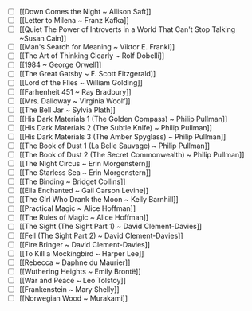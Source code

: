 - [ ] [[Down Comes the Night ~ Allison Saft]]
- [ ] [[Letter to Milena ~ Franz Kafka]]
- [ ] [[Quiet The Power of Introverts in a World That Can't Stop Talking ~Susan Cain]]
- [ ] [[Man's Search for Meaning ~ Viktor E. Frankl]]
- [ ] [[The Art of Thinking Clearly ~ Rolf Dobelli]]
- [ ] [[1984 ~ George Orwell]]
- [ ] [[The Great Gatsby ~ F. Scott Fitzgerald]]
- [ ] [[Lord of the Flies ~ William Golding]]
- [ ] [[Farhenheit 451 ~ Ray Bradbury]]
- [ ] [[Mrs. Dalloway ~ Virginia Woolf]]
- [ ] [[The Bell Jar ~ Sylvia Plath]]
- [ ] [[His Dark Materials 1 (The Golden Compass) ~ Philip Pullman]]
- [ ] [[His Dark Materials 2 (The Subtle Knife) ~ Philip Pullman]]
- [ ] [[His Dark Materials 3 (The Amber Spyglass) ~ Philip Pullman]]
- [ ] [[The Book of Dust 1 (La Belle Sauvage)  ~ Philip Pullman]]
- [ ] [[The Book of Dust 2 (The Secret Commonwealth) ~ Philip Pullman]]
- [ ] [[The Night Circus ~ Erin Morgenstern]]
- [ ] [[The Starless Sea ~ Erin Morgenstern]]
- [ ] [[The Binding ~ Bridget Collins]]
- [ ] [[Ella Enchanted ~ Gail Carson Levine]]
- [ ] [[The Girl Who Drank the Moon ~ Kelly Barnhill]]
- [ ] [[Practical Magic ~ Alice Hoffman]]
- [ ] [[The Rules of Magic ~ Alice Hoffman]]
- [ ] [[The Sight (The Sight Part 1) ~ David Clement-Davies]]
- [ ] [[Fell (The Sight Part 2) ~ David Clement-Davies]]
- [ ] [[Fire Bringer ~ David Clement-Davies]]
- [ ] [[To Kill a Mockingbird ~ Harper Lee]]
- [ ] [[Rebecca ~ Daphne du Maurier]]
- [ ] [[Wuthering Heights ~ Emily Brontë]]
- [ ] [[War and Peace ~ Leo Tolstoy]]
- [ ] [[Frankenstein ~ Mary Shelly]]
- [ ] [[Norwegian Wood ~ Murakami]]